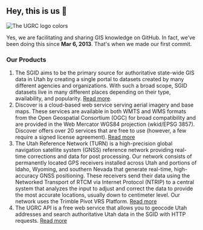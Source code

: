 
## Hey, this is us 👋

![The UGRC logo colors](https://github.com/user-attachments/assets/fc8b949e-e26a-461b-8f19-9f804a76f884)

Yes, we are facilitating and sharing GIS knowledge on GitHub. In fact, we’ve been doing this since **Mar 6, 2013**. That's when we made our first commit.

### Our Products

1. The SGID aims to be the primary source for authoritative state-wide GIS data in Utah by creating a single portal to datasets created by many different agencies and organizations. With such a broad scope, SGID datasets live in many different places depending on their type, availability, and popularity. [Read more](https://gis.utah.gov/products/sgid/).
1. Discover is a cloud-based web service serving aerial imagery and base maps. These services are available in both WMTS and WMS formats from the Open Geospatial Consortium (OGC) for broad compatibility and are provided in the Web Mercator WGS84 projection (wkid/EPSG 3857). Discover offers over 20 services that are free to use (however, a few require a signed license agreement). [Read more](https://gis.utah.gov/products/discover/)
1. The Utah Reference Network (TURN) is a high-precision global navigation satellite system (GNSS) reference network providing real-time corrections and data for post processing. Our network consists of permanently located GPS receivers installed across Utah and portions of Idaho, Wyoming, and southern Nevada that generate real-time, high-accuracy GNSS positioning. These receivers send their data using the Networked Transport of RTCM via Internet Protocol (NTRIP) to a central system that analyzes the input to adjust and correct the data to provide the most accurate locations, usually down to centimeter level. Our network uses the Trimble Pivot VRS Platform. [Read more](https://gis.utah.gov/products/turn/)
1. The UGRC API is a free web service that allows you to geocode Utah addresses and search authoritative Utah data in the SGID with HTTP requests. [Read more](https://gis.utah.gov/products/api/)
